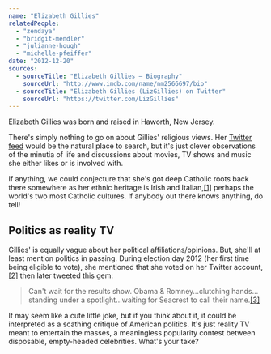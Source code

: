 ```yaml
---
name: "Elizabeth Gillies"
relatedPeople:
  - "zendaya"
  - "bridgit-mendler"
  - "julianne-hough"
  - "michelle-pfeiffer"
date: "2012-12-20"
sources:
  - sourceTitle: "Elizabeth Gillies – Biography"
    sourceUrl: "http://www.imdb.com/name/nm2566697/bio"
  - sourceTitle: "Elizabeth Gillies (LizGillies) on Twitter"
    sourceUrl: "https://twitter.com/LizGillies"
---
```


Elizabeth Gillies was born and raised in Haworth, New Jersey.

There's simply nothing to go on about Gillies' religious views. Her [Twitter feed](https://twitter.com/LizGillies) would be the natural place to search, but it's just clever observations of the minutia of life and discussions about movies, TV shows and music she either likes or is involved with.

If anything, we could conjecture that she's got deep Catholic roots back there somewhere as her ethnic heritage is Irish and Italian,<a class="source-citation" href="#http://www.imdb.com/name/nm2566697/bio" title="Elizabeth Gillies – Biography">[1]</a> perhaps the world's two most Catholic cultures. If anybody out there knows anything, do tell!


## Politics as reality TV

Gillies' is equally vague about her political affiliations/opinions. But, she'll at least mention politics in passing. During election day 2012 (her first time being eligible to vote), she mentioned that she voted on her Twitter account,<a class="source-citation" href="#https://twitter.com/LizGillies" title="Elizabeth Gillies (LizGillies) on Twitter">[2]</a> then later tweeted this gem:

>Can't wait for the results show. Obama & Romney…clutching hands…standing under a spotlight…waiting for Seacrest to call their name.<a class="source-citation" href="#https://twitter.com/LizGillies" title="Elizabeth Gillies (LizGillies) on Twitter">[3]</a>

It may seem like a cute little joke, but if you think about it, it could be interpreted as a scathing critique of American politics. It's just reality TV meant to entertain the masses, a meaningless popularity contest between disposable, empty-headed celebrities. What's your take?